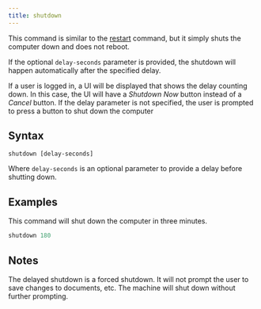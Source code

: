 ```yaml
---
title: shutdown
---
```


This command is similar to the [restart](./restart.html) command, but it simply
shuts the computer down and does not reboot.

If the optional `delay-seconds` parameter is provided, the shutdown will happen
automatically after the specified delay.

If a user is logged in, a UI will be displayed that shows the delay counting
down. In this case, the UI will have a *Shutdown Now* button instead of a
*Cancel* button. If the delay parameter is not specified, the user is prompted
to press a button to shut down the computer

## Syntax

    shutdown [delay-seconds]

Where `delay-seconds` is an optional parameter to provide a delay before
shutting down.

## Examples

This command will shut down the computer in three minutes.

```actionscript
shutdown 180
```

## Notes

The delayed shutdown is a forced shutdown. It will not prompt the user to save
changes to documents, etc. The machine will shut down without further prompting.
